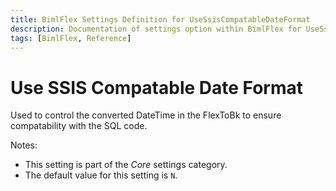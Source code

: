 ```yaml
---
title: BimlFlex Settings Definition for UseSsisCompatableDateFormat
description: Documentation of settings option within BimlFlex for UseSsisCompatableDateFormat
tags: [BimlFlex, Reference]
---
```


# Use SSIS Compatable Date Format

Used to control the converted DateTime in the FlexToBk to ensure compatability with the SQL code. 

Notes:

* This setting is part of the *Core* settings category.
* The default value for this setting is `N`.
